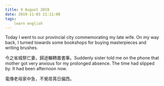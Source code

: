 ```yaml
---
title: 9 August 2019
date: 2019-11-03 21:11:00
tags:
    learn english
---
```

Today I went to our provincial city
commemorating my late wife. On my way back, I turned towards some bookshops for
buying masterpieces and writing brushes. 

今之省城祭亡妻，歸途輾轉置書筆。Suddenly sister told me on the phone that
mother got very anxious for my prolonged absence. The time had slipped by. It had been afternoon now. 

電傳老母家中急，不覺荏苒日偏西。